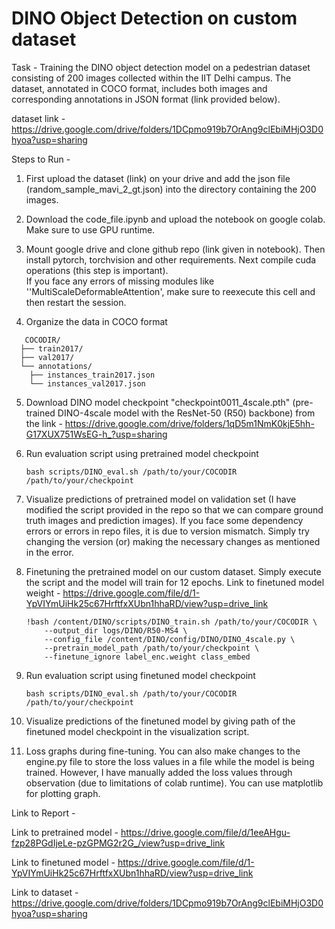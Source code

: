 
# DINO Object Detection on custom dataset
Task - Training the DINO object detection model on a pedestrian dataset consisting of 200 images collected within the IIT Delhi campus. The dataset, annotated in COCO format, includes both images and corresponding annotations in JSON format (link provided below).

dataset link - https://drive.google.com/drive/folders/1DCpmo919b7OrAng9clEbiMHjO3D0hyoa?usp=sharing


Steps to Run - 

1) First upload the dataset (link) on your drive and add the json file (random_sample_mavi_2_gt.json) into the directory containing the 200 images.  

2) Download the code_file.ipynb and upload the notebook on google colab. Make sure to use GPU runtime. 

3) Mount google drive and clone github repo (link given in notebook). Then install pytorch, torchvision and other requirements. Next compile cuda operations (this step is important).        
  If you face any errors of missing modules like ''MultiScaleDeformableAttention', make sure to reexecute this cell and then restart the session.

4) Organize the data in COCO format
```
   COCODIR/
  ├── train2017/
  ├── val2017/
  └── annotations/
  	├── instances_train2017.json
  	└── instances_val2017.json
   ```
5) Download DINO model checkpoint "checkpoint0011_4scale.pth" (pre-trained DINO-4scale model with the ResNet-50 (R50) backbone) from the link - https://drive.google.com/drive/folders/1qD5m1NmK0kjE5hh-G17XUX751WsEG-h_?usp=sharing

6) Run evaluation script using pretrained model checkpoint
   ```
   bash scripts/DINO_eval.sh /path/to/your/COCODIR /path/to/your/checkpoint
   ```

7) Visualize predictions of pretrained model on validation set
   (I have modified the script provided in the repo so that we can compare ground truth images and prediction images).
    If you face some dependency errors or errors in repo files, it is due to version mismatch. Simply try changing the version (or) making the necessary changes as mentioned in the error. 

8) Finetuning the pretrained model on our custom dataset. Simply execute the script and the model will train for 12 epochs.
   Link to finetuned model weight - https://drive.google.com/file/d/1-YpVIYmUiHk25c67HrftfxXUbn1hhaRD/view?usp=drive_link

   ```
   !bash /content/DINO/scripts/DINO_train.sh /path/to/your/COCODIR \
       --output_dir logs/DINO/R50-MS4 \
       --config_file /content/DINO/config/DINO/DINO_4scale.py \
       --pretrain_model_path /path/to/your/checkpoint \
       --finetune_ignore label_enc.weight class_embed
    ```

9) Run evaluation script using finetuned model checkpoint
   ```
   bash scripts/DINO_eval.sh /path/to/your/COCODIR /path/to/your/checkpoint
   ```

10) Visualize predictions of the finetuned model by giving path of the finetuned model checkpoint in the visualization script.

11) Loss graphs during fine-tuning.
    You can also make changes to the engine.py file to store the loss values in a file while the model is being trained. However, I have manually added the loss values through observation (due to limitations of colab runtime). You can use matplotlib for plotting graph.



Link to Report - 

Link to pretrained model - https://drive.google.com/file/d/1eeAHgu-fzp28PGdIjeLe-pzGPMG2r2G_/view?usp=drive_link

Link to finetuned model - https://drive.google.com/file/d/1-YpVIYmUiHk25c67HrftfxXUbn1hhaRD/view?usp=drive_link

Link to dataset - https://drive.google.com/drive/folders/1DCpmo919b7OrAng9clEbiMHjO3D0hyoa?usp=sharing


